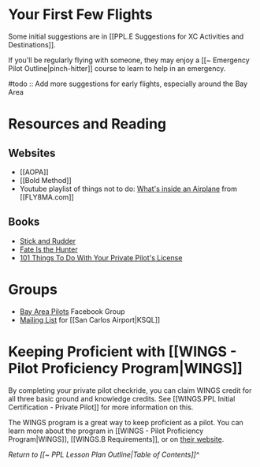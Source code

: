 # Your First Few Flights
Some initial suggestions are in [[PPL.E Suggestions for XC Activities and Destinations]].

If you'll be regularly flying with someone, they may enjoy a [[~ Emergency Pilot Outline|pinch-hitter]] course to learn to help in an emergency.

#todo :: Add more suggestions for early flights, especially around the Bay Area

# Resources and Reading
## Websites
- [[AOPA]]
- [[Bold Method]]
- Youtube playlist of things not to do: [What's inside an Airplane](https://www.youtube.com/playlist?list=PLnjaM9eVs4ptgG0eeporNLMSBMC44BW6g) from [[FLY8MA.com]]

## Books
- [Stick and Rudder](https://en.wikipedia.org/wiki/Stick_and_Rudder)
- [Fate Is the Hunter](https://en.wikipedia.org/wiki/Fate_Is_the_Hunter)
- [101 Things To Do With Your Private Pilot's License](https://g.co/kgs/BE8zwop)

# Groups
- [Bay Area Pilots](https://www.facebook.com/groups/bayareapilots/) Facebook Group
- [Mailing List](https://www.smcgov.org/publicworks/san-mateo-county-airports) for [[San Carlos Airport|KSQL]]

# Keeping Proficient with [[WINGS - Pilot Proficiency Program|WINGS]] 
By completing your private pilot checkride, you can claim WINGS credit for all three basic ground and knowledge credits. See [[WINGS.PPL Initial Certification - Private Pilot]] for more information on this.

The WINGS program is a great way to keep proficient as a pilot. You can learn more about the program in [[WINGS - Pilot Proficiency Program|WINGS]], [[WINGS.B Requirements]], or on [their website](https://www.faasafety.gov/WINGS/pub/learn_more.aspx).

*Return to [[~ PPL Lesson Plan Outline|Table of Contents]]^*